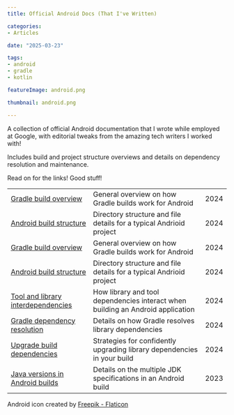 ```yaml
---
title: Official Android Docs (That I've Written)

categories:
- Articles

date: "2025-03-23"

tags:
- android
- gradle
- kotlin

featureImage: android.png

thumbnail: android.png

---
```


A collection of official Android documentation that I wrote while employed at Google,
with editorial tweaks from the amazing tech writers I worked with!

Includes build and project structure overviews and details on dependency resolution and maintenance.

Read on for the links! Good stuff!

<!--more-->

|     |     |     |
|-----|-----|-----|
|[Gradle build overview](https://developer.android.com/build/gradle-build-overview)| General overview on how Gradle builds work for Android|2024|
|[Android build structure](https://developer.android.com/build/android-build-structure)|Directory structure and file details for a typical Andrioid project|2024|
|[Gradle build overview](https://developer.android.com/build/gradle-build-overview)|General overview on how Gradle builds work for Android|2024|
|[Android build structure](https://developer.android.com/build/android-build-structure)|Directory structure and file details for a typical Andrioid project|2024|
|[Tool and library interdependencies](https://developer.android.com/build/tool-and-library-dependencies)|How library and tool dependencies interact when building an Android application|2024|
|[Gradle dependency resolution](https://developer.android.com/build/gradle-dependency-resolution)|Details on how Gradle resolves library dependencies|2024|
|[Upgrade build dependencies](https://developer.android.com/build/dependency-verification)|Strategies for confidently upgrading library dependencies in your build|2024|
|[Java versions in Android builds](https://developer.android.com/build/jdks)|Details on the multiple JDK specifications in an Android build|2023|

Android icon created by [Freepik - Flaticon](https://www.flaticon.com/free-icons/android)
